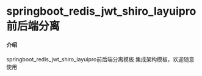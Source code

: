 # springboot_redis_jwt_shiro_layuipro前后端分离

#### 介绍
springboot_redis_jwt_shiro_layuipro前后端分离模板
集成架构模板，欢迎随意使用